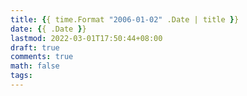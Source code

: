 ```yaml
---
title: {{ time.Format "2006-01-02" .Date | title }}
date: {{ .Date }}
lastmod: 2022-03-01T17:50:44+08:00
draft: true
comments: true
math: false
tags:
---
```


